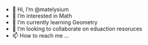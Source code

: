- 👋 Hi, I’m @matelysium
- 👀 I’m interested in Math
- 🌱 I’m currently learning Geometry
- 💞️ I’m looking to collaborate on eduaction resoruces
- 📫 How to reach me ...

<!---
matelysium/matelysium is a ✨ special ✨ repository because its `README.md` (this file) appears on your GitHub profile.
You can click the Preview link to take a look at your changes.
--->
